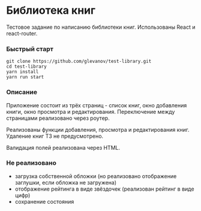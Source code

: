 # Библиотека книг
Тестовое задание по написанию библиотеки книг. Использованы React и react-router.

### Быстрый старт
```
git clone https://github.com/glevanov/test-library.git
cd test-library
yarn install
yarn run start
```

### Описание
Приложение состоит из трёх страниц - список книг, окно добавления книги, окно просмотра и редактирования.
Переключение между страницами реализовано через роутер.

Реализованы функции добавления, просмотра и редактирования книг. Удаление книг ТЗ не предусмотрено.

Валидация полей реализована через HTML.


### Не реализовано
* загрузка собственной обложки (но реализовано отображение заглушки, если обложка не загружена)
* отображение рейтинга в виде звёздочек (реализован рейтинг в виде цифр)
* сохранение состояния
